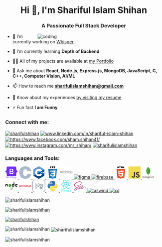 <h1 align="center">Hi 👋, I'm Shariful Islam Shihan</h1>
<h3 align="center">A Passionate Full Stack Developer</h3>

<img align = "right" alt="coding" width= "400" src= "https://media4.giphy.com/media/v1.Y2lkPTc5MGI3NjExZndyNWNxa3Uwa3I3YzRjMXUzbG5seTg0c2xmNjcxNmpicXlzZWxqdSZlcD12MV9pbnRlcm5hbF9naWZfYnlfaWQmY3Q9Zw/bGgsc5mWoryfgKBx1u/giphy.gif">



- 🔭 I’m currently working on [Whisper](https://github.com/sharifulislamshihan/savejobs-frontend)

- 🌱 I’m currently learning **Depth of Backend**

- 👨‍💻 All of my projects are available at [my Portfolio](https://shariful-islam-shihan.vercel.app/)

- 💬 Ask me about **React, Node.js, Express.js, MongoDB, JavaScript, C, C++, Computer Vision, AI/ML**

- 📫 How to reach me **sharifulislamshihan@gmail.com**

- 📄 Know about my experiences [by visiting my resume](https://drive.google.com/file/d/1h5adgQ89NceSwvF2nATpeRzOfT4OKK0Q/view?usp=sharing)

- ⚡ Fun fact **I am Funny**

<h3 align="left">Connect with me:</h3>
<p align="left">
<a href="https://twitter.com/sharifulshihan" target="blank"><img align="center" src="https://raw.githubusercontent.com/rahuldkjain/github-profile-readme-generator/master/src/images/icons/Social/twitter.svg" alt="sharifulshihan" height="30" width="40" /></a>
<a href="https://linkedin.com/in/www.linkedin.com/in/shariful-islam-shihan" target="blank"><img align="center" src="https://raw.githubusercontent.com/rahuldkjain/github-profile-readme-generator/master/src/images/icons/Social/linked-in-alt.svg" alt="www.linkedin.com/in/shariful-islam-shihan" height="30" width="40" /></a>
<a href="https://fb.com/https://www.facebook.com/sham.shihan41/" target="blank"><img align="center" src="https://raw.githubusercontent.com/rahuldkjain/github-profile-readme-generator/master/src/images/icons/Social/facebook.svg" alt="https://www.facebook.com/sham.shihan41/" height="30" width="40" /></a>
<a href="https://instagram.com/https://www.instagram.com/mr_shihan/" target="blank"><img align="center" src="https://raw.githubusercontent.com/rahuldkjain/github-profile-readme-generator/master/src/images/icons/Social/instagram.svg" alt="https://www.instagram.com/mr_shihan/" height="30" width="40" /></a>
<a href="https://codeforces.com/profile/sharifulislamshihan" target="blank"><img align="center" src="https://raw.githubusercontent.com/rahuldkjain/github-profile-readme-generator/master/src/images/icons/Social/codeforces.svg" alt="sharifulislamshihan" height="30" width="40" /></a>
</p>

<h3 align="left">Languages and Tools:</h3>
<p align="left"> <a href="https://getbootstrap.com" target="_blank" rel="noreferrer"> <img src="https://raw.githubusercontent.com/devicons/devicon/master/icons/bootstrap/bootstrap-plain-wordmark.svg" alt="bootstrap" width="40" height="40"/> </a> <a href="https://www.cprogramming.com/" target="_blank" rel="noreferrer"> <img src="https://raw.githubusercontent.com/devicons/devicon/master/icons/c/c-original.svg" alt="c" width="40" height="40"/> </a> <a href="https://www.w3schools.com/cpp/" target="_blank" rel="noreferrer"> <img src="https://raw.githubusercontent.com/devicons/devicon/master/icons/cplusplus/cplusplus-original.svg" alt="cplusplus" width="40" height="40"/> </a> <a href="https://www.w3schools.com/css/" target="_blank" rel="noreferrer"> <img src="https://raw.githubusercontent.com/devicons/devicon/master/icons/css3/css3-original-wordmark.svg" alt="css3" width="40" height="40"/> </a> <a href="https://expressjs.com" target="_blank" rel="noreferrer"> <img src="https://raw.githubusercontent.com/devicons/devicon/master/icons/express/express-original-wordmark.svg" alt="express" width="40" height="40"/> </a> <a href="https://www.figma.com/" target="_blank" rel="noreferrer"> <img src="https://www.vectorlogo.zone/logos/figma/figma-icon.svg" alt="figma" width="40" height="40"/> </a> <a href="https://firebase.google.com/" target="_blank" rel="noreferrer"> <img src="https://www.vectorlogo.zone/logos/firebase/firebase-icon.svg" alt="firebase" width="40" height="40"/> </a> <a href="https://www.w3.org/html/" target="_blank" rel="noreferrer"> <img src="https://raw.githubusercontent.com/devicons/devicon/master/icons/html5/html5-original-wordmark.svg" alt="html5" width="40" height="40"/> </a> <a href="https://developer.mozilla.org/en-US/docs/Web/JavaScript" target="_blank" rel="noreferrer"> <img src="https://raw.githubusercontent.com/devicons/devicon/master/icons/javascript/javascript-original.svg" alt="javascript" width="40" height="40"/> </a> <a href="https://www.mongodb.com/" target="_blank" rel="noreferrer"> <img src="https://raw.githubusercontent.com/devicons/devicon/master/icons/mongodb/mongodb-original-wordmark.svg" alt="mongodb" width="40" height="40"/> </a> <a href="https://nodejs.org" target="_blank" rel="noreferrer"> <img src="https://raw.githubusercontent.com/devicons/devicon/master/icons/nodejs/nodejs-original-wordmark.svg" alt="nodejs" width="40" height="40"/> </a> <a href="https://www.oracle.com/" target="_blank" rel="noreferrer"> <img src="https://raw.githubusercontent.com/devicons/devicon/master/icons/oracle/oracle-original.svg" alt="oracle" width="40" height="40"/> </a> <a href="https://www.photoshop.com/en" target="_blank" rel="noreferrer"> <img src="https://raw.githubusercontent.com/devicons/devicon/master/icons/photoshop/photoshop-line.svg" alt="photoshop" width="40" height="40"/> </a> <a href="https://www.python.org" target="_blank" rel="noreferrer"> <img src="https://raw.githubusercontent.com/devicons/devicon/master/icons/python/python-original.svg" alt="python" width="40" height="40"/> </a> <a href="https://reactjs.org/" target="_blank" rel="noreferrer"> <img src="https://raw.githubusercontent.com/devicons/devicon/master/icons/react/react-original-wordmark.svg" alt="react" width="40" height="40"/> </a> <a href="https://sass-lang.com" target="_blank" rel="noreferrer"> <img src="https://raw.githubusercontent.com/devicons/devicon/master/icons/sass/sass-original.svg" alt="sass" width="40" height="40"/> </a> <a href="https://tailwindcss.com/" target="_blank" rel="noreferrer"> <img src="https://www.vectorlogo.zone/logos/tailwindcss/tailwindcss-icon.svg" alt="tailwind" width="40" height="40"/> </a> <a href="https://www.adobe.com/products/xd.html" target="_blank" rel="noreferrer"> <img src="https://cdn.worldvectorlogo.com/logos/adobe-xd.svg" alt="xd" width="40" height="40"/> </a> </p>

<p align="left"> <img src="https://komarev.com/ghpvc/?username=sharifulislamshihan&label=Profile%20views&color=0e75b6&style=flat" alt="sharifulislamshihan" /> </p>

<p align="left"> <a href="https://github.com/ryo-ma/github-profile-trophy"><img src="https://github-profile-trophy.vercel.app/?username=sharifulislamshihan" alt="sharifulislamshihan" /></a> </p>

<p align="left"> <a href="https://twitter.com/sharifulshihan" target="blank"><img src="https://img.shields.io/twitter/follow/sharifulshihan?logo=twitter&style=for-the-badge" alt="sharifulshihan" /></a> </p>

<p><img align="left" src="https://github-readme-stats.vercel.app/api/top-langs?username=sharifulislamshihan&show_icons=true&locale=en&layout=compact" alt="sharifulislamshihan" /></p>

<p>&nbsp;<img align="center" src="https://github-readme-stats.vercel.app/api?username=sharifulislamshihan&show_icons=true&locale=en" alt="sharifulislamshihan" /></p>

<p><img align="center" src="https://github-readme-streak-stats.herokuapp.com/?user=sharifulislamshihan&" alt="sharifulislamshihan" /></p>

